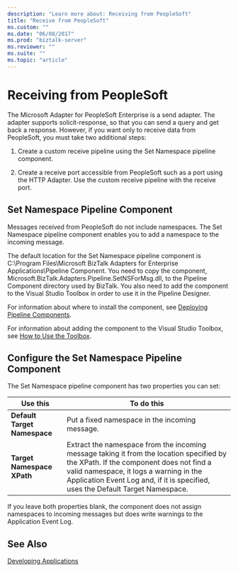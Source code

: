```yaml
---
description: "Learn more about: Receiving from PeopleSoft"
title: "Receive from PeopleSoft"
ms.custom: ""
ms.date: "06/08/2017"
ms.prod: "biztalk-server"
ms.reviewer: ""
ms.suite: ""
ms.topic: "article"
---
```

# Receiving from PeopleSoft
The Microsoft Adapter for PeopleSoft Enterprise is a send adapter. The adapter supports solicit-response, so that you can send a query and get back a response. However, if you want only to receive data from PeopleSoft, you must take two additional steps:  
  
1.  Create a custom receive pipeline using the Set Namespace pipeline component.  
  
2.  Create a receive port accessible from PeopleSoft such as a port using the HTTP Adapter. Use the custom receive pipeline with the receive port.  
  
## Set Namespace Pipeline Component  
 Messages received from PeopleSoft do not include namespaces. The Set Namespace pipeline component enables you to add a namespace to the incoming message.  
  
 The default location for the Set Namespace pipeline component is C:\Program Files\Microsoft BizTalk Adapters for Enterprise Applications\Pipeline Component. You need to copy the component, Microsoft.BizTalk.Adapters.Pipeline.SetNSForMsg.dll, to the Pipeline Component directory used by BizTalk. You also need to add the component to the Visual Studio Toolbox in order to use it in the Pipeline Designer.  
  
 For information about where to install the component, see [Deploying Pipeline Components](../core/deploying-pipeline-components.md).  
  
 For information about adding the component to the Visual Studio Toolbox, see [How to Use the Toolbox](../core/how-to-use-the-toolbox.md).  
  
## Configure the Set Namespace Pipeline Component  
 The Set Namespace pipeline component has two properties you can set:  
  
|Use this|To do this|  
|--------------|----------------|  
|**Default Target Namespace**|Put a fixed namespace in the incoming message.|  
|**Target Namespace XPath**|Extract the namespace from the incoming message taking it from the location specified by the XPath. If the component does not find a valid namespace, it logs a warning in the Application Event Log and, if it is specified, uses the Default Target Namespace.|  
  
 If you leave both properties blank, the component does not assign namespaces to incoming messages but does write warnings to the Application Event Log.  
  
## See Also  
 [Developing Applications](../core/developing-applications4.md)
